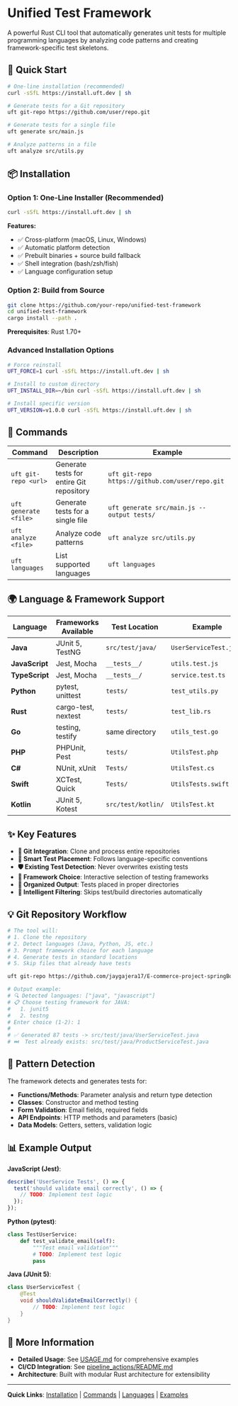 # Unified Test Framework

A powerful Rust CLI tool that automatically generates unit tests for multiple programming languages by analyzing code patterns and creating framework-specific test skeletons.

## 🚀 Quick Start

```bash
# One-line installation (recommended)
curl -sSfL https://install.uft.dev | sh

# Generate tests for a Git repository
uft git-repo https://github.com/user/repo.git

# Generate tests for a single file  
uft generate src/main.js

# Analyze patterns in a file
uft analyze src/utils.py
```

## 📦 Installation

### Option 1: One-Line Installer (Recommended)

```bash
curl -sSfL https://install.uft.dev | sh
```

**Features:**
- ✅ Cross-platform (macOS, Linux, Windows)
- ✅ Automatic platform detection
- ✅ Prebuilt binaries + source build fallback
- ✅ Shell integration (bash/zsh/fish)
- ✅ Language configuration setup

### Option 2: Build from Source

```bash
git clone https://github.com/your-repo/unified-test-framework
cd unified-test-framework
cargo install --path .
```

**Prerequisites**: Rust 1.70+

### Advanced Installation Options

```bash
# Force reinstall
UFT_FORCE=1 curl -sSfL https://install.uft.dev | sh

# Install to custom directory
UFT_INSTALL_DIR=~/bin curl -sSfL https://install.uft.dev | sh

# Install specific version
UFT_VERSION=v1.0.0 curl -sSfL https://install.uft.dev | sh
```

## 🔧 Commands

| Command | Description | Example |
|---------|-------------|---------|
| `uft git-repo <url>` | Generate tests for entire Git repository | `uft git-repo https://github.com/user/repo.git` |
| `uft generate <file>` | Generate tests for a single file | `uft generate src/main.js --output tests/` |
| `uft analyze <file>` | Analyze code patterns | `uft analyze src/utils.py` |
| `uft languages` | List supported languages | `uft languages` |

## 🌍 Language & Framework Support

| Language | Frameworks Available | Test Location | Example |
|----------|---------------------|---------------|---------|
| **Java** | JUnit 5, TestNG | `src/test/java/` | `UserServiceTest.java` |
| **JavaScript** | Jest, Mocha | `__tests__/` | `utils.test.js` |
| **TypeScript** | Jest, Mocha | `__tests__/` | `service.test.ts` |
| **Python** | pytest, unittest | `tests/` | `test_utils.py` |
| **Rust** | cargo-test, nextest | `tests/` | `test_lib.rs` |
| **Go** | testing, testify | same directory | `utils_test.go` |
| **PHP** | PHPUnit, Pest | `tests/` | `UtilsTest.php` |
| **C#** | NUnit, xUnit | `Tests/` | `UtilsTest.cs` |
| **Swift** | XCTest, Quick | `Tests/` | `UtilsTests.swift` |
| **Kotlin** | JUnit 5, Kotest | `src/test/kotlin/` | `UtilsTest.kt` |

## ✨ Key Features

- **🔄 Git Integration**: Clone and process entire repositories
- **🎯 Smart Test Placement**: Follows language-specific conventions
- **🛡️ Existing Test Detection**: Never overwrites existing tests
- **🔧 Framework Choice**: Interactive selection of testing frameworks
- **📁 Organized Output**: Tests placed in proper directories
- **🚫 Intelligent Filtering**: Skips test/build directories automatically

## 💡 Git Repository Workflow

```bash
# The tool will:
# 1. Clone the repository
# 2. Detect languages (Java, Python, JS, etc.)
# 3. Prompt framework choice for each language
# 4. Generate tests in standard locations
# 5. Skip files that already have tests

uft git-repo https://github.com/jaygajera17/E-commerce-project-springBoot.git

# Output example:
# 🔍 Detected languages: ["java", "javascript"]  
# 📋 Choose testing framework for JAVA:
#   1. junit5
#   2. testng
# Enter choice (1-2): 1
# 
# ✅ Generated 87 tests -> src/test/java/UserServiceTest.java
# ⏭️  Test already exists: src/test/java/ProductServiceTest.java
```

## 🎯 Pattern Detection

The framework detects and generates tests for:

- **Functions/Methods**: Parameter analysis and return type detection
- **Classes**: Constructor and method testing
- **Form Validation**: Email fields, required fields
- **API Endpoints**: HTTP methods and parameters (basic)
- **Data Models**: Getters, setters, validation logic

## 📊 Example Output

**JavaScript (Jest)**:
```javascript
describe('UserService Tests', () => {
  test('should validate email correctly', () => {
    // TODO: Implement test logic
  });
});
```

**Python (pytest)**:
```python
class TestUserService:
    def test_validate_email(self):
        """Test email validation"""
        # TODO: Implement test logic
        pass
```

**Java (JUnit 5)**:
```java
class UserServiceTest {
    @Test
    void shouldValidateEmailCorrectly() {
        // TODO: Implement test logic
    }
}
```

## 🔗 More Information

- **Detailed Usage**: See [USAGE.md](USAGE.md) for comprehensive examples
- **CI/CD Integration**: See [pipeline_actions/README.md](pipeline_actions/README.md)
- **Architecture**: Built with modular Rust architecture for extensibility

---

**Quick Links**: [Installation](#-installation) | [Commands](#-commands) | [Languages](#-language--framework-support) | [Examples](USAGE.md)